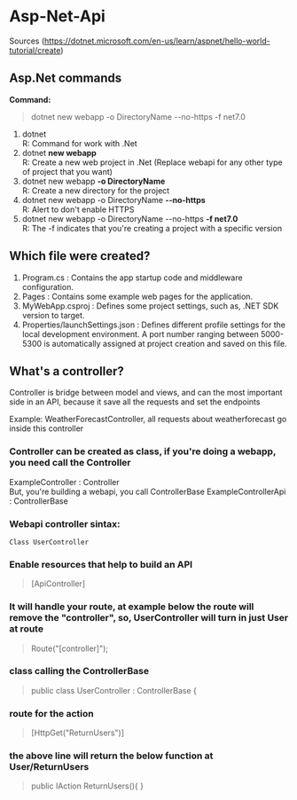 # Asp-Net-Api

Sources (https://dotnet.microsoft.com/en-us/learn/aspnet/hello-world-tutorial/create)

## Asp.Net commands

  **Command:**
> dotnet new webapp -o DirectoryName --no-https -f net7.0

1. dotnet </br>
  R: Command for work with .Net
2. dotnet **new webapp** </br>
  R: Create a new web project in .Net (Replace webapi for any other type of project that you want)
3. dotnet new webapp **-o DirectoryName** </br>
  R: Create a new directory for the project
4. dotnet new webapp -o DirectoryName **--no-https** </br>
  R: Alert to don't enable HTTPS
5. dotnet new webapp -o DirectoryName --no-https **-f net7.0** </br>
  R: The -f <version> indicates that you're creating a project with a specific version

## Which file were created?
 1. Program.cs : Contains the app startup code and middleware configuration.
 2. Pages : Contains some example web pages for the application.
 3. MyWebApp.csproj : Defines some project settings, such as, .NET SDK version to target.
 4. Properties/launchSettings.json : Defines different profile settings for the local development environment. A port number ranging between 5000-5300 is automatically assigned at project creation and saved on this file.



## **What's a controller?**
Controller is bridge between model and views, and can the most important side in an API, because it save all the requests and set the endpoints

Example: WeatherForecastController, all requests about weatherforecast go inside this controller

### Controller can be created as class, if you're doing a webapp, you need call the Controller 
ExampleController : Controller </br>
But, you're building a webapi, you call ControllerBase
ExampleControllerApi : ControllerBase

### **Webapi controller sintax:**
``Class UserController``
### Enable resources that help to build an API
>[ApiController]
### It will handle your route, at example below the route will remove the "controller", so, UserController will turn in just User at route
> Route("[controller]");
### class calling the ControllerBase
>public class UserController : ControllerBase {
### route for the action
>[HttpGet("ReturnUsers")]
### the above line will return the below function at User/ReturnUsers
>public IAction ReturnUsers(){
>}
### 
